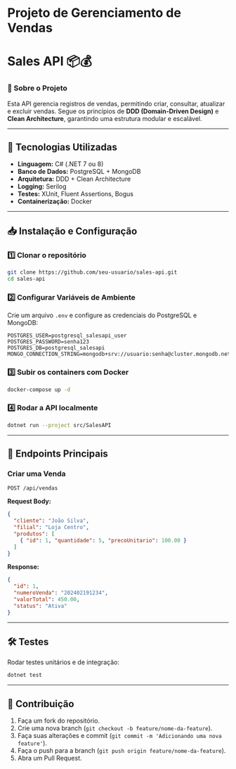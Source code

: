 # **Projeto de Gerenciamento de Vendas**

# **Sales API** 📦💰

### **📌 Sobre o Projeto**  
Esta API gerencia registros de vendas, permitindo criar, consultar, atualizar e excluir vendas. Segue os princípios de **DDD (Domain-Driven Design)** e **Clean Architecture**, garantindo uma estrutura modular e escalável.

---

## **🚀 Tecnologias Utilizadas**
- **Linguagem:** C# (.NET 7 ou 8)  
- **Banco de Dados:** PostgreSQL + MongoDB  
- **Arquitetura:** DDD + Clean Architecture  
- **Logging:** Serilog  
- **Testes:** XUnit, Fluent Assertions, Bogus  
- **Containerização:** Docker  

---

## **📥 Instalação e Configuração**  

### **1️⃣ Clonar o repositório**  
```sh
git clone https://github.com/seu-usuario/sales-api.git
cd sales-api
```

### **2️⃣ Configurar Variáveis de Ambiente**  
Crie um arquivo `.env` e configure as credenciais do PostgreSQL e MongoDB:  
```env
POSTGRES_USER=postgresql_salesapi_user
POSTGRES_PASSWORD=senha123
POSTGRES_DB=postgresql_salesapi
MONGO_CONNECTION_STRING=mongodb+srv://usuario:senha@cluster.mongodb.net/salesapi
```

### **3️⃣ Subir os containers com Docker**  
```sh
docker-compose up -d
```

### **4️⃣ Rodar a API localmente**  
```sh
dotnet run --project src/SalesAPI
```

---

## **📌 Endpoints Principais**
### **Criar uma Venda**
```http
POST /api/vendas
```
**Request Body:**
```json
{
  "cliente": "João Silva",
  "filial": "Loja Centro",
  "produtos": [
    { "id": 1, "quantidade": 5, "precoUnitario": 100.00 }
  ]
}
```
**Response:**
```json
{
  "id": 1,
  "numeroVenda": "202402191234",
  "valorTotal": 450.00,
  "status": "Ativa"
}
```

---

## **🛠 Testes**
Rodar testes unitários e de integração:  
```sh
dotnet test
```
---

## 🤝 Contribuição
1. Faça um fork do repositório.
2. Crie uma nova branch (`git checkout -b feature/nome-da-feature`).
3. Faça suas alterações e commit (`git commit -m 'Adicionando uma nova feature'`).
4. Faça o push para a branch (`git push origin feature/nome-da-feature`).
5. Abra um Pull Request.


